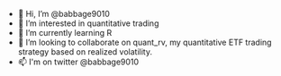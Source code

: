 - 👋 Hi, I’m @babbage9010
- 👀 I’m interested in quantitative trading
- 🌱 I’m currently learning R
- 💞️ I’m looking to collaborate on quant_rv, my quantitative ETF trading strategy based on realized volatility.
- 📫 I'm on twitter @babbage9010

<!---
babbage9010/babbage9010 is a ✨ special ✨ repository because its `README.md` (this file) appears on your GitHub profile.
You can click the Preview link to take a look at your changes.
--->

